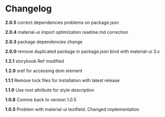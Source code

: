 # Changelog

**2.0.5**
correct dependencies problems on package.json

**2.0.4**
material-ui import optimization
readme.md correction

**2.0.3**
package dependencies change

**2.0.0**
remove duplicated package in package.json
bind with material-ui 3.x

**1.2.1**
storybook Ref modified

**1.2.0**
sref for accessing dom element

**1.1.1**
Remove lock files for installation with latest release

**1.1.0**
Use root attribute for style description

**1.0.8**
Comme back to version 1.0.5

**1.0.5**
Problem with material-ui textfield.
Changed implementation

